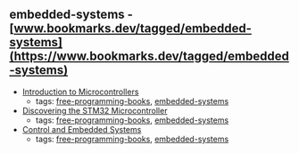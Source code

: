 embedded-systems - [www.bookmarks.dev/tagged/embedded-systems](https://www.bookmarks.dev/tagged/embedded-systems)
---
* [Introduction to Microcontrollers](http://www.embeddedrelated.com/showarticle/453.php)
    * tags: [free-programming-books](../tags/free-programming-books.md), [embedded-systems](../tags/embedded-systems.md)
* [Discovering the STM32 Microcontroller](http://www.cs.indiana.edu/~geobrown/book.pdf)
    * tags: [free-programming-books](../tags/free-programming-books.md), [embedded-systems](../tags/embedded-systems.md)
* [Control and Embedded Systems](http://www.learn-c.com)
    * tags: [free-programming-books](../tags/free-programming-books.md), [embedded-systems](../tags/embedded-systems.md)
